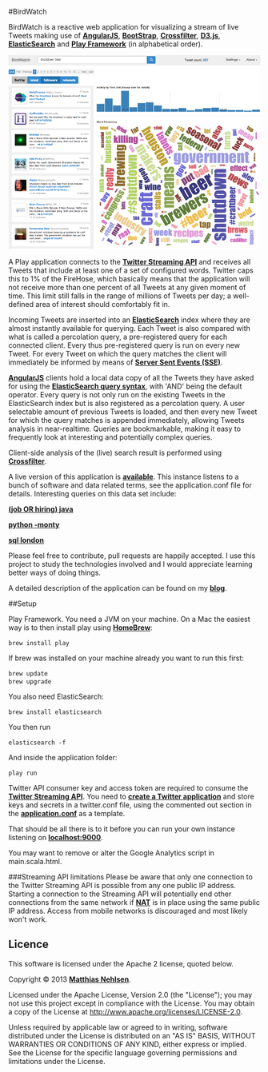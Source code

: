 #BirdWatch  

BirdWatch is a reactive web application for visualizing a stream of live Tweets making use of **[AngularJS](http://angularjs.org)**, **[BootStrap](http://getbootstrap.com)**, **[Crossfilter](http://square.github.io/crossfilter/)**, **[D3.js](http://d3js.org)**, **[ElasticSearch](http://www.elasticsearch.org)** and **[Play Framework](http://www.playframework.com)** (in alphabetical order).

![Screenshot](./docs/screenshot.png)

A Play application connects to the **[Twitter Streaming API](https://dev.twitter.com/docs/streaming-apis)** and receives all Tweets that include at least one of a set of configured words. Twitter caps this to 1% of the FireHose, which basically means that the application will not receive more than one percent of all Tweets at any given moment of time. This limit still falls in the range of millions of Tweets per day; a well-defined area of interest should comfortably fit in.
 
Incoming Tweets are inserted into an **[ElasticSearch](http://www.elasticsearch.org)** index where they are almost instantly available for querying. Each Tweet is also compared with what is called a percolation query, a pre-registered query for each connected client. Every thus pre-registered query is run on every new Tweet. For every Tweet on which the query matches the client will immediately be informed by means of **[Server Sent Events (SSE)](http://dev.w3.org/html5/eventsource/)**. 

**[AngularJS](http://angularjs.org)** clients hold a local data copy of all the Tweets they have asked for using the 
**[ElasticSearch query syntax](http://www.elasticsearch.org/guide/reference/query-dsl/query-string-query/)**, with 'AND' being the default operator. Every query is not only run on the existing Tweets in the ElasticSearch index but is also registered as a percolation query. A user selectable amount of previous Tweets is loaded, and then every new Tweet for which the query matches is appended immediately, allowing Tweets analysis in near-realtime. Queries are bookmarkable, making it easy to frequently look at interesting and potentially complex queries.

Client-side analysis of the (live) search result is performed using **[Crossfilter](http://square.github.io/crossfilter/)**.

A live version of this application is **[available](http://birdwatch.matthiasnehlsen.com)**. This instance listens to a bunch of software and data related terms, see the application.conf file for details. Interesting queries on this data set include:

<a target="_blank" href="http://birdwatch.matthiasnehlsen.com/#/(job%20OR%20hiring)%20java"><strong>(job OR hiring) java</strong></a>

<a target="_blank" href="http://birdwatch.matthiasnehlsen.com/#/python%20-monty"><strong>python -monty</strong></a>

<a target="_blank" href="http://birdwatch.matthiasnehlsen.com/#/sql%20london)"><strong>sql london</strong></a>

Please feel free to contribute, pull requests are happily accepted. I use this project to study the technologies involved and I would appreciate learning better ways of doing things.

A detailed description of the application can be found on my **[blog](http://matthiasnehlsen.com/blog/2013/09/10/birdwatch-explained/)**.

##Setup

Play Framework. You need a JVM on your machine. On a Mac the easiest way is to then install play using **[HomeBrew](http://brew.sh)**: 
 
    brew install play
    
If brew was installed on your machine already you want to run this first: 

    brew update
    brew upgrade

You also need ElasticSearch:
 
    brew install elasticsearch
    
You then run

    elasticsearch -f
    
And inside the application folder:
    
    play run

Twitter API consumer key and access token are required to consume the **[Twitter Streaming API](https://dev.twitter.com/docs/streaming-apis)**. You need to **[create a Twitter application](https://dev.twitter.com/apps)** and store keys and secrets in a twitter.conf file, using the commented out section in the **[application.conf](https://github.com/matthiasn/BirdWatch/blob/master/conf/application.conf)** as a template. 

That should be all there is to it before you can run your own instance listening on **[localhost:9000](http://localhost:9000)**. 

You may want to remove or alter the Google Analytics script in main.scala.html.

###Streaming API limitations 
Please be aware that only one connection to the Twitter Streaming API is possible from any one public IP address. Starting a connection to the Streaming API will potentially end other connections from the same network if **[NAT](http://en.wikipedia.org/wiki/Network_address_translation)** is in place using the same public IP address. Access from mobile networks is discouraged and most likely won't work.

## Licence

This software is licensed under the Apache 2 license, quoted below.

Copyright &copy; 2013 **[Matthias Nehlsen](http://www.matthiasnehlsen.com)**.

Licensed under the Apache License, Version 2.0 (the "License"); you may not use this project except in compliance with the License. You may obtain a copy of the License at http://www.apache.org/licenses/LICENSE-2.0.

Unless required by applicable law or agreed to in writing, software distributed under the License is distributed on an "AS IS" BASIS, WITHOUT WARRANTIES OR CONDITIONS OF ANY KIND, either express or implied. See the License for the specific language governing permissions and limitations under the License.
